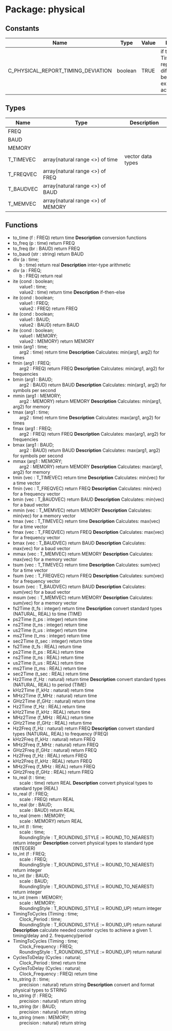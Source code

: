 # Package: physical

## Constants

| Name                               | Type    | Value | Description                                                                   |
| ---------------------------------- | ------- | ----- | ----------------------------------------------------------------------------- |
| C_PHYSICAL_REPORT_TIMING_DEVIATION | boolean |  TRUE | if true: TimingToCycles reports difference between expected and actual result |
## Types

| Name      | Type                               | Description       |
| --------- | ---------------------------------- | ----------------- |
| FREQ      |                                    |                   |
| BAUD      |                                    |                   |
| MEMORY    |                                    |                   |
| T_TIMEVEC | array(natural range <>) of time    | vector data types |
| T_FREQVEC | array(natural range <>) of FREQ    |                   |
| T_BAUDVEC | array(natural range <>) of BAUD    |                   |
| T_MEMVEC  | array(natural range <>) of MEMORY  |                   |
## Functions
- to_time <font id="function_arguments">(f : FREQ) </font> <font id="function_return">return time </font>
**Description**
conversion functions
- to_freq <font id="function_arguments">(p : time) </font> <font id="function_return">return FREQ </font>
- to_freq <font id="function_arguments">(br : BAUD) </font> <font id="function_return">return FREQ </font>
- to_baud <font id="function_arguments">(str : string) </font> <font id="function_return">return BAUD </font>
- div <font id="function_arguments">(a : time;<br><span style="padding-left:20px"> b : time) </font> <font id="function_return">return real </font>
**Description**
inter-type arithmetic
- div <font id="function_arguments">(a : FREQ;<br><span style="padding-left:20px"> b : FREQ) </font> <font id="function_return">return real </font>
- ite <font id="function_arguments">(cond : boolean;<br><span style="padding-left:20px"> value1 : time;<br><span style="padding-left:20px">	value2 : time) </font> <font id="function_return">return time </font>
**Description**
if-then-else
- ite <font id="function_arguments">(cond : boolean;<br><span style="padding-left:20px"> value1 : FREQ;<br><span style="padding-left:20px">	value2 : FREQ) </font> <font id="function_return">return FREQ </font>
- ite <font id="function_arguments">(cond : boolean;<br><span style="padding-left:20px"> value1 : BAUD;<br><span style="padding-left:20px">	value2 : BAUD) </font> <font id="function_return">return BAUD </font>
- ite <font id="function_arguments">(cond : boolean;<br><span style="padding-left:20px"> value1 : MEMORY;<br><span style="padding-left:20px">	value2 : MEMORY) </font> <font id="function_return">return MEMORY </font>
- tmin <font id="function_arguments">(arg1 : time;<br><span style="padding-left:20px"> arg2 : time) </font> <font id="function_return">return time </font>
**Description**
Calculates: min(arg1, arg2) for times
- fmin <font id="function_arguments">(arg1 : FREQ;<br><span style="padding-left:20px"> arg2 : FREQ) </font> <font id="function_return">return FREQ </font>
**Description**
Calculates: min(arg1, arg2) for frequencies
- bmin <font id="function_arguments">(arg1 : BAUD;<br><span style="padding-left:20px"> arg2 : BAUD) </font> <font id="function_return">return BAUD </font>
**Description**
Calculates: min(arg1, arg2) for symbols per second
- mmin <font id="function_arguments">(arg1 : MEMORY;<br><span style="padding-left:20px"> arg2 : MEMORY) </font> <font id="function_return">return MEMORY </font>
**Description**
Calculates: min(arg1, arg2) for memory
- tmax <font id="function_arguments">(arg1 : time;<br><span style="padding-left:20px"> arg2 : time) </font> <font id="function_return">return time </font>
**Description**
Calculates: max(arg1, arg2) for times
- fmax <font id="function_arguments">(arg1 : FREQ;<br><span style="padding-left:20px"> arg2 : FREQ) </font> <font id="function_return">return FREQ </font>
**Description**
Calculates: max(arg1, arg2) for frequencies
- bmax <font id="function_arguments">(arg1 : BAUD;<br><span style="padding-left:20px"> arg2 : BAUD) </font> <font id="function_return">return BAUD </font>
**Description**
Calculates: max(arg1, arg2) for symbols per second
- mmax <font id="function_arguments">(arg1 : MEMORY;<br><span style="padding-left:20px"> arg2 : MEMORY) </font> <font id="function_return">return MEMORY </font>
**Description**
Calculates: max(arg1, arg2) for memory
- tmin <font id="function_arguments">(vec : T_TIMEVEC) </font> <font id="function_return">return time </font>
**Description**
Calculates: min(vec) for a time vector
- fmin <font id="function_arguments">(vec : T_FREQVEC) </font> <font id="function_return">return FREQ </font>
**Description**
Calculates: min(vec) for a frequency vector
- bmin <font id="function_arguments">(vec : T_BAUDVEC) </font> <font id="function_return">return BAUD </font>
**Description**
Calculates: min(vec) for a baud vector
- mmin <font id="function_arguments">(vec : T_MEMVEC) </font> <font id="function_return">return MEMORY </font>
**Description**
Calculates: min(vec) for a memory vector
- tmax <font id="function_arguments">(vec : T_TIMEVEC) </font> <font id="function_return">return time </font>
**Description**
Calculates: max(vec) for a time vector
- fmax <font id="function_arguments">(vec : T_FREQVEC) </font> <font id="function_return">return FREQ </font>
**Description**
Calculates: max(vec) for a frequency vector
- bmax <font id="function_arguments">(vec : T_BAUDVEC) </font> <font id="function_return">return BAUD </font>
**Description**
Calculates: max(vec) for a baud vector
- mmax <font id="function_arguments">(vec : T_MEMVEC) </font> <font id="function_return">return MEMORY </font>
**Description**
Calculates: max(vec) for a memory vector
- tsum <font id="function_arguments">(vec : T_TIMEVEC) </font> <font id="function_return">return time </font>
**Description**
Calculates: sum(vec) for a time vector
- fsum <font id="function_arguments">(vec : T_FREQVEC) </font> <font id="function_return">return FREQ </font>
**Description**
Calculates: sum(vec) for a frequency vector
- bsum <font id="function_arguments">(vec : T_BAUDVEC) </font> <font id="function_return">return BAUD </font>
**Description**
Calculates: sum(vec) for a baud vector
- msum <font id="function_arguments">(vec : T_MEMVEC) </font> <font id="function_return">return MEMORY </font>
**Description**
Calculates: sum(vec) for a memory vector
- fs2Time <font id="function_arguments">(t_fs : integer) </font> <font id="function_return">return time </font>
**Description**
convert standard types (NATURAL, REAL) to time (TIME)
- ps2Time <font id="function_arguments">(t_ps : integer) </font> <font id="function_return">return time </font>
- ns2Time <font id="function_arguments">(t_ns : integer) </font> <font id="function_return">return time </font>
- us2Time <font id="function_arguments">(t_us : integer) </font> <font id="function_return">return time </font>
- ms2Time <font id="function_arguments">(t_ms : integer) </font> <font id="function_return">return time </font>
- sec2Time <font id="function_arguments">(t_sec : integer) </font> <font id="function_return">return time </font>
- fs2Time <font id="function_arguments">(t_fs : REAL) </font> <font id="function_return">return time </font>
- ps2Time <font id="function_arguments">(t_ps : REAL) </font> <font id="function_return">return time </font>
- ns2Time <font id="function_arguments">(t_ns : REAL) </font> <font id="function_return">return time </font>
- us2Time <font id="function_arguments">(t_us : REAL) </font> <font id="function_return">return time </font>
- ms2Time <font id="function_arguments">(t_ms : REAL) </font> <font id="function_return">return time </font>
- sec2Time <font id="function_arguments">(t_sec : REAL) </font> <font id="function_return">return time </font>
- Hz2Time <font id="function_arguments">(f_Hz : natural) </font> <font id="function_return">return time </font>
**Description**
convert standard types (NATURAL, REAL) to period (TIME)
- kHz2Time <font id="function_arguments">(f_kHz : natural) </font> <font id="function_return">return time </font>
- MHz2Time <font id="function_arguments">(f_MHz : natural) </font> <font id="function_return">return time </font>
- GHz2Time <font id="function_arguments">(f_GHz : natural) </font> <font id="function_return">return time </font>
- Hz2Time <font id="function_arguments">(f_Hz : REAL) </font> <font id="function_return">return time </font>
- kHz2Time <font id="function_arguments">(f_kHz : REAL) </font> <font id="function_return">return time </font>
- MHz2Time <font id="function_arguments">(f_MHz : REAL) </font> <font id="function_return">return time </font>
- GHz2Time <font id="function_arguments">(f_GHz : REAL) </font> <font id="function_return">return time </font>
- Hz2Freq <font id="function_arguments">(f_Hz : natural) </font> <font id="function_return">return FREQ </font>
**Description**
convert standard types (NATURAL, REAL) to frequency (FREQ)
- kHz2Freq <font id="function_arguments">(f_kHz : natural) </font> <font id="function_return">return FREQ </font>
- MHz2Freq <font id="function_arguments">(f_MHz : natural) </font> <font id="function_return">return FREQ </font>
- GHz2Freq <font id="function_arguments">(f_GHz : natural) </font> <font id="function_return">return FREQ </font>
- Hz2Freq <font id="function_arguments">(f_Hz : REAL) </font> <font id="function_return">return FREQ </font>
- kHz2Freq <font id="function_arguments">(f_kHz : REAL) </font> <font id="function_return">return FREQ </font>
- MHz2Freq <font id="function_arguments">(f_MHz : REAL) </font> <font id="function_return">return FREQ </font>
- GHz2Freq <font id="function_arguments">(f_GHz : REAL) </font> <font id="function_return">return FREQ </font>
- to_real <font id="function_arguments">(t : time;<br><span style="padding-left:20px">			scale : time) </font> <font id="function_return">return REAL </font>
**Description**
convert physical types to standard type (REAL)
- to_real <font id="function_arguments">(f : FREQ;<br><span style="padding-left:20px">			scale : FREQ) </font> <font id="function_return">return REAL </font>
- to_real <font id="function_arguments">(br : BAUD;<br><span style="padding-left:20px">			scale : BAUD) </font> <font id="function_return">return REAL </font>
- to_real <font id="function_arguments">(mem : MEMORY;<br><span style="padding-left:20px">	scale : MEMORY) </font> <font id="function_return">return REAL </font>
- to_int <font id="function_arguments">(t : time;<br><span style="padding-left:20px">			scale : time;<br><span style="padding-left:20px">		RoundingStyle : T_ROUNDING_STYLE := ROUND_TO_NEAREST) </font> <font id="function_return">return integer </font>
**Description**
convert physical types to standard type (INTEGER)
- to_int <font id="function_arguments">(f : FREQ;<br><span style="padding-left:20px">			scale : FREQ;<br><span style="padding-left:20px">		RoundingStyle : T_ROUNDING_STYLE := ROUND_TO_NEAREST) </font> <font id="function_return">return integer </font>
- to_int <font id="function_arguments">(br : BAUD;<br><span style="padding-left:20px">		scale : BAUD;<br><span style="padding-left:20px">		RoundingStyle : T_ROUNDING_STYLE := ROUND_TO_NEAREST) </font> <font id="function_return">return integer </font>
- to_int <font id="function_arguments">(mem : MEMORY;<br><span style="padding-left:20px">	scale : MEMORY;<br><span style="padding-left:20px">	RoundingStyle : T_ROUNDING_STYLE := ROUND_UP) </font> <font id="function_return">return integer </font>
- TimingToCycles <font id="function_arguments">(Timing : time;<br><span style="padding-left:20px"> Clock_Period			: time;<br><span style="padding-left:20px"> RoundingStyle : T_ROUNDING_STYLE := ROUND_UP) </font> <font id="function_return">return natural </font>
**Description**
calculate needed counter cycles to achieve a given 1. timing/delay and 2. frequency/period
- TimingToCycles <font id="function_arguments">(Timing : time;<br><span style="padding-left:20px"> Clock_Frequency	: FREQ;<br><span style="padding-left:20px"> RoundingStyle : T_ROUNDING_STYLE := ROUND_UP) </font> <font id="function_return">return natural </font>
- CyclesToDelay <font id="function_arguments">(Cycles : natural;<br><span style="padding-left:20px"> Clock_Period			: time) </font> <font id="function_return">return time </font>
- CyclesToDelay <font id="function_arguments">(Cycles : natural;<br><span style="padding-left:20px"> Clock_Frequency	: FREQ) </font> <font id="function_return">return time </font>
- to_string <font id="function_arguments">(t : time;<br><span style="padding-left:20px"> precision : natural) </font> <font id="function_return">return string </font>
**Description**
convert and format physical types to STRING
- to_string <font id="function_arguments">(f : FREQ;<br><span style="padding-left:20px"> precision : natural) </font> <font id="function_return">return string </font>
- to_string <font id="function_arguments">(br : BAUD;<br><span style="padding-left:20px"> precision : natural) </font> <font id="function_return">return string </font>
- to_string <font id="function_arguments">(mem : MEMORY;<br><span style="padding-left:20px"> precision : natural) </font> <font id="function_return">return string </font>
